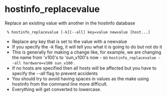 # hostinfo\_replacevalue #

Replace an existing value with another in the hostinfo database

```
 % hostinfo_replacevalue [-k][--all] key=value newvalue [host...]
```

  * Replace any key that is set to the value with a newvalue
  * If you specify the _-k_ flag, it will tell you what it is going to do but not do it
  * This is generally for making a change like, for example, we are changing the name from 'v100's to 'sun\_v100's now - so `hostinfo_replacevalue --all hardware=v100 sun_v100` .
  * If no hosts are specified then all hosts will be affected but you have to specify the _--all_ flag to prevent accidents
  * You should try to avoid having spaces in values as the make using hostinfo from the command line more difficult.
  * Everything will get converted to lowercase.